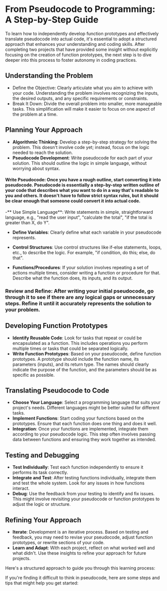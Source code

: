 # From Pseudocode to Programming: A Step-by-Step Guide

To learn how to independently develop function prototypes and effectively translate pseudocode into actual code, it's essential to adopt a structured approach that enhances your understanding and coding skills. 
After completing two projects that have provided some insight without explicitly focusing on the creation of function prototypes, the next step is to dive deeper into this process to foster autonomy in coding practices.

## Understanding the Problem

 - Define the Objective: Clearly articulate what you aim to achieve with your code. Understanding the problem involves recognizing the inputs, the desired outputs, and any specific requirements or constraints.
- Break It Down: Divide the overall problem into smaller, more manageable tasks. This simplification will make it easier to focus on one aspect of the problem at a time.

## Planning Your Approach

- **Algorithmic Thinking**: Develop a step-by-step strategy for solving the problem. This doesn't involve code yet; instead, focus on the logic needed to reach the solution.
- **Pseudocode Development**: Write pseudocode for each part of your solution. This should outline the logic in simple language, without worrying about syntax.

#### Write Pseudocode: Once you have a rough outline, start converting it into pseudocode. Pseudocode is essentially a step-by-step written outline of your code that describes what you want to do in a way that's readable to you and others. It doesn't have to follow strict syntax rules, but it should be clear enough that someone could convert it into actual code.

  -** Use Simple Language**: Write statements in simple, straightforward language, e.g., "read the user input", "calculate the total", "if the total is greater than X, do Y".

  - **Define Variables**: Clearly define what each variable in your pseudocode represents.

  - **Control Structures**: Use control structures like if-else statements, loops, etc., to describe the logic. For example, "if condition, do this; else, do that".

  - **Functions/Procedures**: If your solution involves repeating a set of actions multiple times, consider writing a function or procedure for that. Describe what the function does, its inputs, and its output.

### Review and Refine: After writing your initial pseudocode, go through it to see if there are any logical gaps or unnecessary steps. Refine it until it accurately represents the solution to your problem.

## Developing Function Prototypes

- **Identify Reusable Code**: Look for tasks that repeat or could be encapsulated as a function. This includes operations you perform multiple times or tasks that could be separated logically.
- **Write Function Prototypes**: Based on your pseudocode, define function prototypes. A prototype should include the function name, its parameters (inputs), and its return type. The names should clearly indicate the purpose of the function, and the parameters should be as specific as possible.

## Translating Pseudocode to Code

- **Choose Your Language**: Select a programming language that suits your project's needs. Different languages might be better suited for different tasks.
- **Implement Functions**: Start coding your functions based on the prototypes. Ensure that each function does one thing and does it well.
- **Integration**: Once your functions are implemented, integrate them according to your pseudocode logic. This step often involves passing data between functions and ensuring they work together as intended.

## Testing and Debugging

- **Test Individually**: Test each function independently to ensure it performs its task correctly.
- **Integrate and Test**: After testing functions individually, integrate them and test the whole system. Look for any issues in how functions interact.
- **Debug**: Use the feedback from your testing to identify and fix issues. This might involve revisiting your pseudocode or function prototypes to adjust the logic or structure.

## Refining Your Approach

- **Iterate**: Development is an iterative process. Based on testing and feedback, you may need to revise your pseudocode, adjust function prototypes, or rewrite sections of your code.
- **Learn and Adapt**: With each project, reflect on what worked well and what didn't. Use these insights to refine your approach for future projects.







Here's a structured approach to guide you through this learning process:
 
 
 If you're finding it difficult to think in pseudocode, here are some steps and tips that might help you get started:
